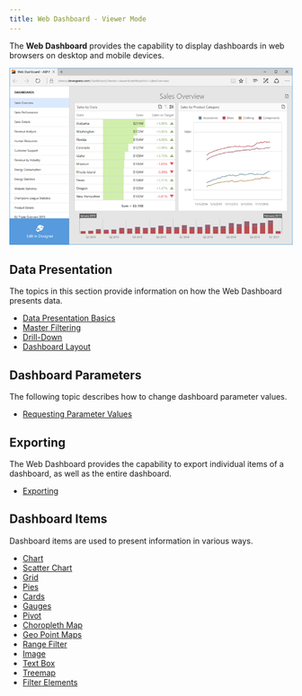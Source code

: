 ```yaml
---
title: Web Dashboard - Viewer Mode
---
```

The **Web Dashboard** provides the capability to display dashboards in web browsers on desktop and mobile devices.

![WebDashboard_ViewerMode_Overview_dx](../images/Img127377.png)

## Data Presentation
The topics in this section provide information on how the Web Dashboard presents data.
* [Data Presentation Basics ](../../dashboard-for-web/articles/web-dashboard-viewer-mode/data-presentation/data-presentation-basics-.md)
* [Master Filtering](../../dashboard-for-web/articles/web-dashboard-viewer-mode/data-presentation/master-filtering.md)
* [Drill-Down](../../dashboard-for-web/articles/web-dashboard-viewer-mode/data-presentation/drill-down.md)
* [Dashboard Layout](../../dashboard-for-web/articles/web-dashboard-viewer-mode/data-presentation/dashboard-layout.md)

## Dashboard Parameters
The following topic describes how to change dashboard parameter values.
* [Requesting Parameter Values](../../dashboard-for-web/articles/web-dashboard-viewer-mode/dashboard-parameters/requesting-parameter-values.md)

## Exporting
The Web Dashboard provides the capability to export individual items of a dashboard, as well as the entire dashboard.
* [Exporting](../../dashboard-for-web/articles/web-dashboard-viewer-mode/exporting.md)

## Dashboard Items
Dashboard items are used to present information in various ways.
* [Chart](../../dashboard-for-web/articles/web-dashboard-viewer-mode/dashboard-items/chart.md)
* [Scatter Chart](../../dashboard-for-web/articles/web-dashboard-viewer-mode/dashboard-items/scatter-chart.md)
* [Grid](../../dashboard-for-web/articles/web-dashboard-viewer-mode/dashboard-items/grid.md)
* [Pies](../../dashboard-for-web/articles/web-dashboard-viewer-mode/dashboard-items/pies.md)
* [Cards](../../dashboard-for-web/articles/web-dashboard-viewer-mode/dashboard-items/cards.md)
* [Gauges](../../dashboard-for-web/articles/web-dashboard-viewer-mode/dashboard-items/gauges.md)
* [Pivot](../../dashboard-for-web/articles/web-dashboard-viewer-mode/dashboard-items/pivot.md)
* [Choropleth Map](../../dashboard-for-web/articles/web-dashboard-viewer-mode/dashboard-items/choropleth-map.md)
* [Geo Point Maps](../../dashboard-for-web/articles/web-dashboard-viewer-mode/dashboard-items/geo-point-maps.md)
* [Range Filter](../../dashboard-for-web/articles/web-dashboard-viewer-mode/dashboard-items/range-filter.md)
* [Image](../../dashboard-for-web/articles/web-dashboard-viewer-mode/dashboard-items/image.md)
* [Text Box](../../dashboard-for-web/articles/web-dashboard-viewer-mode/dashboard-items/text-box.md)
* [Treemap](../../dashboard-for-web/articles/web-dashboard-viewer-mode/dashboard-items/treemap.md)
* [Filter Elements](../../dashboard-for-web/articles/web-dashboard-viewer-mode/dashboard-items/filter-elements.md)